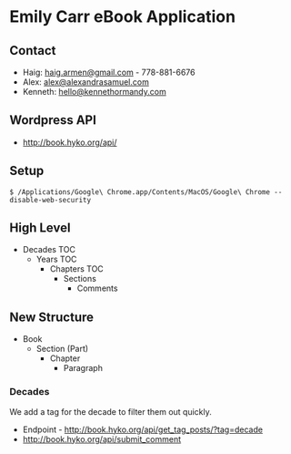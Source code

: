 # Emily Carr eBook Application

## Contact

 * Haig: haig.armen@gmail.com - 778-881-6676
 * Alex: alex@alexandrasamuel.com
 * Kenneth: hello@kennethormandy.com

## Wordpress API

 * http://book.hyko.org/api/
 
## Setup

    $ /Applications/Google\ Chrome.app/Contents/MacOS/Google\ Chrome --disable-web-security
    
    
## High Level

 - Decades TOC
   - Years TOC
     - Chapters TOC
       - Sections
         - Comments
         
## New Structure
 - Book
   - Section (Part)
     - Chapter
       - Paragraph
       
### Decades
 We add a tag for the decade to filter them out quickly.
 * Endpoint - http://book.hyko.org/api/get_tag_posts/?tag=decade
 * http://book.hyko.org/api/submit_comment